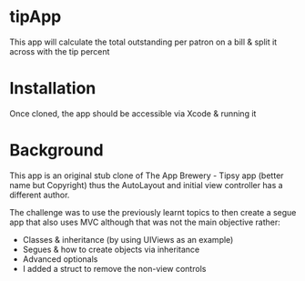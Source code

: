 # tipApp
This app will calculate the total outstanding per patron on a bill &amp; split it across with the tip percent

# Installation
Once cloned, the app should be accessible via Xcode & running it

# Background
This app is an original stub clone of The App Brewery - Tipsy app (better name but Copyright) thus the AutoLayout and initial view controller has a
different author.

The challenge was to use the previously learnt topics to then create a segue app that also uses MVC although that was not the main objective rather:
- Classes & inheritance (by using UIViews as an example)
- Segues & how to create objects via inheritance
- Advanced optionals
- I added a struct to remove the non-view controls
